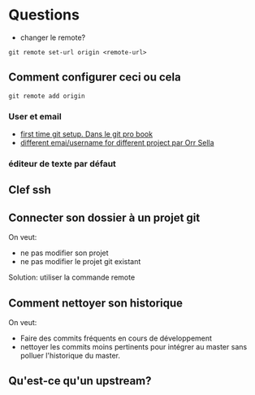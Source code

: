 # Questions

  - changer le remote?

```
git remote set-url origin <remote-url>
```

## Comment configurer ceci ou cela



```
git remote add origin
```

### User et email
  - [first time git setup. Dans le  git pro book](https://git-scm.com/book/en/v2/Getting-Started-First-Time-Git-Setup)
  - [different emai/username for different project par Orr Sella ](https://orrsella.com/2013/08/10/git-using-different-user-emails-for-different-repositories/)

### éditeur de texte par défaut

## Clef ssh

## Connecter son dossier à un projet git

On veut:
  - ne pas modifier son projet
  - ne pas modifier le projet git existant  

Solution: utiliser la commande remote

## Comment nettoyer son historique

On veut:

  - Faire des commits fréquents en cours de développement
  - nettoyer les commits moins pertinents pour intégrer au master sans polluer l'historique du master.

## Qu'est-ce qu'un upstream?
